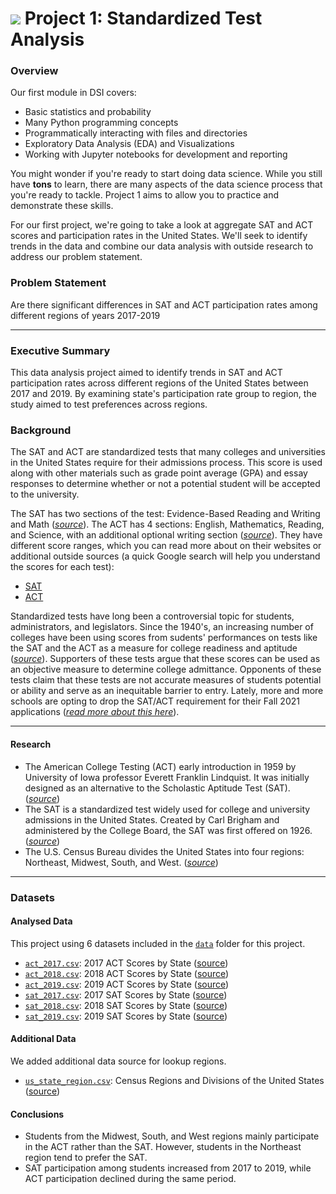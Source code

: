 # ![](https://ga-dash.s3.amazonaws.com/production/assets/logo-9f88ae6c9c3871690e33280fcf557f33.png) Project 1: Standardized Test Analysis

### Overview

Our first module in DSI covers:
- Basic statistics and probability
- Many Python programming concepts
- Programmatically interacting with files and directories
- Exploratory Data Analysis (EDA) and Visualizations
- Working with Jupyter notebooks for development and reporting

You might wonder if you're ready to start doing data science. While you still have **tons** to learn, there are many aspects of the data science process that you're ready to tackle. Project 1 aims to allow you to practice and demonstrate these skills.

For our first project, we're going to take a look at aggregate SAT and ACT scores and participation rates in the United States. We'll seek to identify trends in the data and combine our data analysis with outside research to address our problem statement.


### Problem Statement

Are there significant differences in SAT and ACT participation rates among different regions of years 2017-2019

---


### Executive Summary

This data analysis project aimed to identify trends in SAT and ACT participation rates across different regions of the United States between 2017 and 2019. By examining state's participation rate group to region, the study aimed to test preferences across regions.


### Background

The SAT and ACT are standardized tests that many colleges and universities in the United States require for their admissions process. This score is used along with other materials such as grade point average (GPA) and essay responses to determine whether or not a potential student will be accepted to the university.

The SAT has two sections of the test: Evidence-Based Reading and Writing and Math ([*source*](https://www.princetonreview.com/college/sat-sections)). The ACT has 4 sections: English, Mathematics, Reading, and Science, with an additional optional writing section ([*source*](https://www.act.org/content/act/en/products-and-services/the-act/scores/understanding-your-scores.html)). They have different score ranges, which you can read more about on their websites or additional outside sources (a quick Google search will help you understand the scores for each test):
* [SAT](https://collegereadiness.collegeboard.org/sat)
* [ACT](https://www.act.org/content/act/en.html)

Standardized tests have long been a controversial topic for students, administrators, and legislators. Since the 1940's, an increasing number of colleges have been using scores from sudents' performances on tests like the SAT and the ACT as a measure for college readiness and aptitude ([*source*](https://www.minotdailynews.com/news/local-news/2017/04/a-brief-history-of-the-sat-and-act/)). Supporters of these tests argue that these scores can be used as an objective measure to determine college admittance. Opponents of these tests claim that these tests are not accurate measures of students potential or ability and serve as an inequitable barrier to entry. Lately, more and more schools are opting to drop the SAT/ACT requirement for their Fall 2021 applications ([*read more about this here*](https://www.cnn.com/2020/04/14/us/coronavirus-colleges-sat-act-test-trnd/index.html)).

----
#### Research
* The American College Testing (ACT) early introduction in 1959 by University of Iowa professor Everett Franklin Lindquist. It was initially designed as an alternative to the Scholastic Aptitude Test (SAT). ([*source*](https://blog.prepscholar.com/the-history-of-the-act-test))
* The SAT is a standardized test widely used for college and university admissions in the United States. Created by Carl Brigham and administered by the College Board, the SAT was first offered on 1926. ([*source*](https://www.pbs.org/wgbh/pages/frontline/shows/sats/where/history.html))
* The U.S. Census Bureau divides the United States into four regions: Northeast, Midwest, South, and West. ([*source*](https://www2.census.gov/geo/pdfs/maps-data/maps/reference/us_regdiv.pdf))

---
### Datasets

#### Analysed Data

This project using 6 datasets included in the [`data`](./data/) folder for this project.

* [`act_2017.csv`](./data/act_2017.csv): 2017 ACT Scores by State ([source](https://blog.prepscholar.com/act-scores-by-state-averages-highs-and-lows))
* [`act_2018.csv`](./data/act_2018.csv): 2018 ACT Scores by State ([source](https://blog.prepscholar.com/act-scores-by-state-averages-highs-and-lows))
* [`act_2019.csv`](./data/act_2019.csv): 2019 ACT Scores by State ([source](https://blog.prepscholar.com/act-scores-by-state-averages-highs-and-lows))
* [`sat_2017.csv`](./data/sat_2017.csv): 2017 SAT Scores by State ([source](https://blog.collegevine.com/here-are-the-average-sat-scores-by-state/))
* [`sat_2018.csv`](./data/sat_2018.csv): 2018 SAT Scores by State ([source](https://blog.collegevine.com/here-are-the-average-sat-scores-by-state/))
* [`sat_2019.csv`](./data/sat_2019.csv): 2019 SAT Scores by State ([source](https://blog.prepscholar.com/average-sat-scores-by-state-most-recent))

#### Additional Data

We added additional data source for lookup regions.

* [`us_state_region.csv`](./data/us_state_region.csv): Census Regions and Divisions of the United States ([source](https://www2.census.gov/geo/pdfs/maps-data/maps/reference/us_regdiv.pdf))


#### Conclusions
* Students from the Midwest, South, and West regions mainly participate in the ACT rather than the SAT. However, students in the Northeast region tend to prefer the SAT.
* SAT participation among students increased from 2017 to 2019, while ACT participation declined during the same period.
